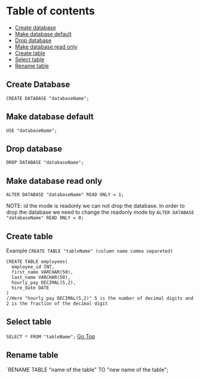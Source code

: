 # Table of contents
* [Create database](#create-database)
* [Make database default](#make-database-default)
* [Drop database](#drop-database)
* [Make database read only](#make-database-read-only)
* [Create table](#create-table)
* [Select table](#select-table)
* [Rename table](#rename-table)

## Create Database
 `CREATE DATABASE "databaseName";`

## Make database default
`USE "databaseName";`

## Drop database
`DROP DATABASE "databaseName";`

## Make database read only
`ALTER DATABASE "databaseName" READ ONLY = 1;`

NOTE: id the mode is readonly we can not drop the database. In order to drop the database we need to change the readonly mode by
`ALTER DATABASE "databaseName" READ ONLY = 0;`

## Create table
Example  `CREATE TABLE "tableName" (column name comma separeted)`
```mySQL
CREATE TABLE employees(
  employee_id INT,
  first_name VARCHAR(50),
  last_name VARCHAR(50),
  hourly_pay DECIMAL(5,2),
  hire_date DATE
)
//Here "hourly_pay DECIMAL(5,2)" 5 is the number of decimal digits and 2 is the fraction of the decimal digit
```
## Select table
`SELECT * FROM "tableName";`
[Go Top](#my-sql)
## Rename table
`RENAME TABLE "name of the table" TO "new name of the table";
